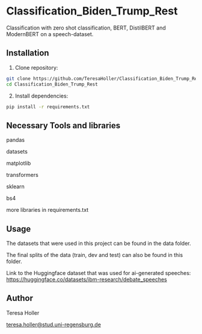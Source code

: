 # Classification_Biden_Trump_Rest
Classification with zero shot classification, BERT, DistilBERT and ModernBERT on a speech-dataset.

## Installation

1. Clone repository:
```bash
git clone https://github.com/TeresaHoller/Classification_Biden_Trump_Rest.git
cd Classification_Biden_Trump_Rest
```

2. Install dependencies:

```bash
pip install -r requirements.txt
```
## Necessary Tools and libraries

pandas

datasets

matplotlib

transformers

sklearn

bs4

more libraries in requirements.txt

## Usage

The datasets that were used in this project can be found in the data folder.

The final splits of the data (train, dev and test) can also be found in this folder.

Link to the Huggingface dataset that was used for ai-generated speeches: https://huggingface.co/datasets/ibm-research/debate_speeches

## Author

Teresa Holler

teresa.holler@stud.uni-regensburg.de
